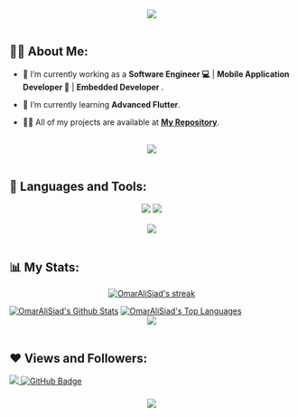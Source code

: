 <div align="center">
    <img src="https://readme-typing-svg.herokuapp.com/?font=Righteous&size=35&center=true&vCenter=true&width=500&height=70&duration=4000&lines=Hi+There!+👋;+I'm+Omar+Ali;" />
</div>

<br>

## 🙋‍♂️ About Me:

- 🔭 I’m currently working as a **Software Engineer 💻** | **Mobile Application Developer 📱** | **Embedded Developer** .

- 🌱 I’m currently learning **Advanced Flutter**.

- 👨‍💻 All of my projects are available at **[My Repository](https://github.com/OmarAliSiad?tab=repositories)**.

<br>
<div align="center">
    <img src="https://user-images.githubusercontent.com/73097560/115834477-dbab4500-a447-11eb-908a-139a6edaec5c.gif" />
</div>
<br>

## 🚀 Languages and Tools:
<div align="center">
    <img src="https://skillicons.dev/icons?i=flutter,dart,firebase,cpp,c,python" />
    <img src="https://skillicons.dev/icons?i=github,androidstudio,vscode,figma,postman,html,css,azure,git" /><br>
</div>

<br>
<div align="center">
    <img src="https://user-images.githubusercontent.com/73097560/115834477-dbab4500-a447-11eb-908a-139a6edaec5c.gif" />
</div>
<br>

## 📊 My Stats:

<p align="center">
    <a href="https://github.com/OmarAliSiad/github-readme-streak-stats">
        <img title="🔥 Get streak stats for your profile at git.io/streak-stats" alt="OmarAliSiad's streak" src="https://github-readme-streak-stats.herokuapp.com/?user=OmarAliSiad&theme=black-ice&hide_border=true&stroke=0000&background=060A0CD0"/>
    </a>
</p>
<a href="https://github.com/OmarAliSiad/github-readme-stats"><img alt="OmarAliSiad's Github Stats" src="https://github-readme-stats.vercel.app/api?username=OmarAliSiad&show_icons=true&count_private=true&theme=react&hide_border=true&bg_color=0D1117" /></a>
<a href="https://github.com/OmarAliSiad/github-readme-stats"><img alt="OmarAliSiad's Top Languages" src="https://github-readme-stats.vercel.app/api/top-langs/?username=OmarAliSiad&langs_count=8&count_private=true&layout=compact&theme=react&hide_border=true&bg_color=0D1117" /></a>

<br>
<div align="center">
    <img src="https://user-images.githubusercontent.com/73097560/115834477-dbab4500-a447-11eb-908a-139a6edaec5c.gif" />
</div>
<br>

## ❤️ Views and Followers:

<a href="https://github.com/OmarAliSiad/github-profile-views-counter">
    <img src="https://komarev.com/ghpvc/?username=OmarAliSiad">
</a>
<a href="https://github.com/OmarAliSiad?tab=followers"><img src="https://img.shields.io/github/followers/OmarAliSiad?label=Followers&style=social" alt="GitHub Badge"></a>
<h3 align="center">
    <img src="https://readme-typing-svg.herokuapp.com/?font=Righteous&size=25&center=true&vCenter=true&width=500&height=70&duration=4000&lines=Thanks+for+visiting!+❤️;I'm+Long+Life+Learner">
</h3>
<br/>

